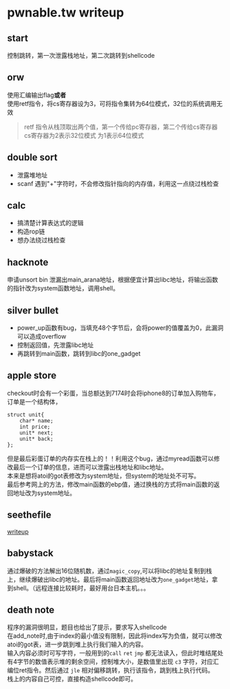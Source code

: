 pwnable.tw writeup
==================

## start  
控制跳转，第一次泄露栈地址，第二次跳转到shellcode

## orw
使用汇编输出flag**或者**  
使用retf指令，将cs寄存器设为3，可将指令集转为64位模式，32位的系统调用无效
>retf 指令从栈顶取出两个值，第一个传给pc寄存器，第二个传给cs寄存器  
>cs寄存器为2表示32位模式 为1表示64位模式

## double sort  
- 泄露堆地址
- scanf 遇到"+"字符时，不会修改指针指向的内存值，利用这一点绕过栈检查

## calc
- 搞清楚计算表达式的逻辑
- 构造rop链
- 想办法绕过栈检查

## hacknote
申请unsort bin 泄漏出main_arana地址，根据便宜计算出libc地址，将输出函数的指针改为system函数地址，调用shell。

## silver bullet
- power_up函数有bug，当填充48个字节后，会将power的值覆盖为0，此漏洞可以造成overflow
- 控制返回值，先泄露libc地址
- 再跳转到main函数，跳转到libc的one_gadget

## apple store
checkout时会有一个彩蛋，当总额达到7174时会将iphone8的订单加入购物车，订单是一个结构体， 

	struct unit{
		char* name;
		int price;
		unit* next;
		unit* back;
	};

但是最后彩蛋订单的内存实在栈上的！！利用这个bug，通过myread函数可以修改最后一个订单的信息，进而可以泄露出栈地址和libc地址。  
本来是想将atoi的got表修改为system地址，但system的地址处不可写。  
最后参考网上的方法，修改main函数的ebp值，通过换栈的方式将main函数的返回地址改为system地址。

## seethefile
[writeup](seethefile/README.md)  

## babystack
通过爆破的方法解出16位随机数，通过`magic_copy`,可以将libc的地址复制到栈上，继续爆破出libc的地址。最后将main函数返回地址改为`one_gadget`地址，拿到shell。（远程连接比较耗时，最好用台日本主机。。。

## death note
程序的漏洞很明显，题目也给出了提示，要求写入shellcode  
在add_note时,由于index的最小值没有限制，因此将index写为负值，就可以修改atoi的got表，进一步跳到堆上执行我们输入的内容。  
输入内容必须时可写字符，一般用到的`call` `ret` `jmp` 都无法读入，但此时堆结尾处有4字节的数值表示堆的剩余空间，控制堆大小，是数值里出现 `c3` 字符，对应汇编位ret指令。然后通过 `jle` 相对偏移跳转，执行该指令，跳到栈上执行代码。  
栈上的内容自己可控，直接构造shellcode即可。  




